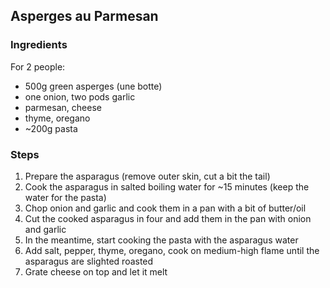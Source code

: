 ## Asperges au Parmesan



### Ingredients

For 2 people:

- 500g green asperges (une botte)
- one onion, two pods garlic
- parmesan, cheese
- thyme, oregano
- ~200g pasta

### Steps

1. Prepare the asparagus (remove outer skin, cut a bit the tail)
2. Cook the asparagus in salted boiling water for ~15 minutes (keep the water for the pasta)
3. Chop onion and garlic and cook them in a pan with a bit of butter/oil
4. Cut the cooked asparagus in four and add them in the pan with onion and garlic
5. In the meantime, start cooking the pasta with the asparagus water
6. Add salt, pepper, thyme, oregano, cook on medium-high flame until the asparagus are slighted roasted
7. Grate cheese on top and let it melt

